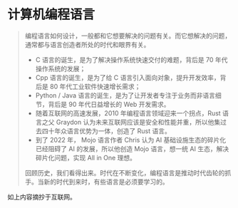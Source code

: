 # 计算机编程语言

> 编程语言如何设计，一般都和它想要解决的问题有关。而它想解决的问题，通常都与语言创造者所处的时代和眼界有关。
> - C 语言的诞生，是为了解决操作系统快速交付的难题，背后是 70 年代操作系统的发展；
> - Cpp 语言的诞生，是为了给 C 语言引入面向对象，提升开发效率，背后是 80 年代工业软件快速增长需求；
> - Python / Java 语言的诞生，是为了让开发者专注于业务而非语言细节，背后是 90 年代日益增长的 Web 开发需求。
> - 随着互联网的高速发展，2010 年编程语言领域迎来一个拐点，Rust 语言之父 Graydon 认为未来互联网应该是安全和性能并重，所以他集过去四十年众语言优势为一体，创造了 Rust 语言。
> - 到了 2022 年， Mojo 语言作者 Chris 认为 AI 基础设施生态的碎片化已经阻碍了 AI 的发展，所以他创造 Mojo 语言，想一统 AI 生态，解决碎片化问题，实现 All in One 理想。
> 
> 回顾历史，我们看得出来。时代在不断变化，编程语言是推动时代齿轮的抓手。当新的时代到来时，有些语言是必须要学习的。
> 

如上内容摘抄于互联网。